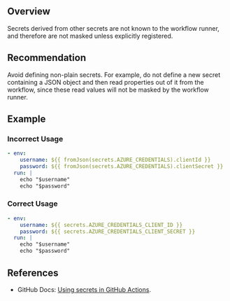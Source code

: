 ## Overview

Secrets derived from other secrets are not known to the workflow runner, and therefore are not masked unless explicitly registered.

## Recommendation

Avoid defining non-plain secrets. For example, do not define a new secret containing a JSON object and then read properties out of it from the workflow, since these read values will not be masked by the workflow runner.

## Example

### Incorrect Usage

```yaml
- env:
    username: ${{ fromJson(secrets.AZURE_CREDENTIALS).clientId }}
    password: ${{ fromJson(secrets.AZURE_CREDENTIALS).clientSecret }}
  run: |
    echo "$username"
    echo "$password"
```

### Correct Usage

```yaml
- env:
    username: ${{ secrets.AZURE_CREDENTIALS_CLIENT_ID }}
    password: ${{ secrets.AZURE_CREDENTIALS_CLIENT_SECRET }}
  run: |
    echo "$username"
    echo "$password"
```

## References

- GitHub Docs: [Using secrets in GitHub Actions](https://docs.github.com/en/actions/security-for-github-actions/security-guides/using-secrets-in-github-actions#using-encrypted-secrets-in-a-workflow).
